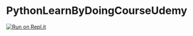 # PythonLearnByDoingCourseUdemy
[![Run on Repl.it](https://repl.it/badge/github/Tolip/PythonLearnByDoingCourseUdemy)](https://repl.it/github/Tolip/PythonLearnByDoingCourseUdemy)